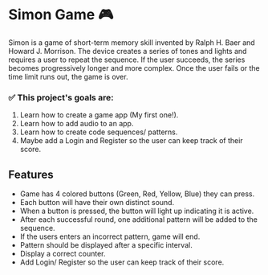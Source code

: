 # Simon Game 🎮

Simon is a game of short-term memory skill invented by Ralph H. Baer and Howard J. Morrison. The device creates a series of tones and lights and requires a user to repeat the sequence. If the user succeeds, the series becomes progressively longer and more complex. Once the user fails or the time limit runs out, the game is over.

<strong><h3>✅ This project's goals are:</h3></strong>
1. Learn how to create a game app (My first one!).
2. Learn how to add audio to an app.
3. Learn how to create code sequences/ patterns.
4. Maybe add a Login and Register so the user can keep track of their score.

## Features
- Game has 4 colored buttons (Green, Red, Yellow, Blue) they can press.
- Each button will have their own distinct sound.
- When a button is pressed, the button will light up indicating it is active.
- After each successful round, one additional pattern will be added to the sequence.
- If the users enters an incorrect pattern, game will end.
- Pattern should be displayed after a specific interval.
- Display a correct counter.
- Add Login/ Register so the user can keep track of their score.
